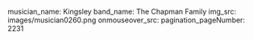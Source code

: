 musician_name: Kingsley
band_name: The Chapman Family
img_src: images/musician0260.png
onmouseover_src: 
pagination_pageNumber: 2231